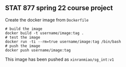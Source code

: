 STAT 877 spring 22 course project
-----

Create the docker image from `Dockerfile`
```{bash}
# build the image
docker build -t username/image:tag .
# test the image
docker run -ti --rm=true username/image:tag /bin/bash
# push the image
docker push username/image:tag
```
This image has been pushed as `xinranmiao/sg_int:v1`
